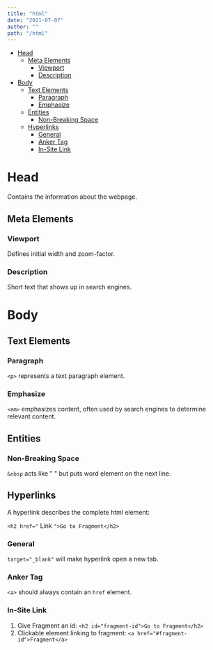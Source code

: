 ```yaml
---
title: "html"
date: "2021-07-07"
author: ""
path: "/html"
---
```


- [Head](#head)
  - [Meta Elements](#meta-elements)
    - [Viewport](#viewport)
    - [Description](#description)
- [Body](#body)
  - [Text Elements](#text-elements)
    - [Paragraph](#paragraph)
    - [Emphasize](#emphasize)
  - [Entities](#entities)
    - [Non-Breaking Space](#non-breaking-space)
  - [Hyperlinks](#hyperlinks)
    - [General](#general)
    - [Anker Tag](#anker-tag)
    - [In-Site Link](#in-site-link)

# Head

Contains the information about the webpage.

## Meta Elements

### Viewport
Defines initial width and zoom-factor.

### Description
Short text that shows up in search engines.

# Body

## Text Elements

### Paragraph
`<p>` represents a text paragraph element.
### Emphasize
`<em>` emphasizes content, often used by search engines to determine relevant content.

## Entities

### Non-Breaking Space
`&nbsp` acts like " " but puts word element on the next line.

## Hyperlinks
A hyperlink describes the complete html element:

`<h2 href="` Link `">Go to Fragment</h2>`

### General
`target="_blank"` will make hyperlink open a new tab.

### Anker Tag
`<a>` should always contain an `href` element.

### In-Site Link
1. Give Fragment an id: `<h2 id="fragment-id">Go to Fragment</h2>`
2. Clickable element linking to fragment: `<a href="#fragment-id">Fragment</a>`
